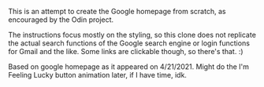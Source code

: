 This is an attempt to create the Google homepage from scratch, as encouraged by the Odin project.

The instructions focus mostly on the styling, so this clone does not replicate the actual search functions of the Google search engine or login functions for Gmail and the like. Some links are clickable though, so there's that. :)

Based on google homepage as it appeared on 4/21/2021. Might do the I'm Feeling Lucky button animation later, if I have time, idk.
